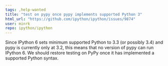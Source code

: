 ```yaml
---
tags: ,help-wanted
title: "test on pypy once pypy implements supported Python 3"
html_url: "https://github.com/ipython/ipython/issues/9874"
user: minrk
repo: ipython/ipython
---
```


Since IPython 6 sets minimum supported Python to 3.3 (or possibly 3.4) and pypy is currently only at 3.2, this means that no version of pypy can run IPython 6. We should restore testing on PyPy once it has implemented a supported Python syntax.
